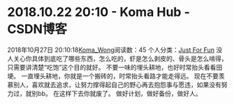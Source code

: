 # 2018.10.22 20:10 - Koma Hub - CSDN博客
2018年10月27日 20:10:18[Koma_Wong](https://me.csdn.net/Rong_Toa)阅读数：45
个人分类：[Just For Fun](https://blog.csdn.net/Rong_Toa/article/category/7589943)
没人关心你具体到底吃了哪些东西，怎么吃的，虾是怎么剥皮的、骨头是怎么啃得，只需要讲清楚“吃饱”这个目的就好。
不要一味的埋头耕地，也好时常抬头看看田埂。
一直埋头耕地，你就是一个搬砖的，时常抬头看路才能走得远。
现在不要羡慕别人，喜欢就去追求，让努力撑得起自己的野心再去抱怨事与愿违，如果没有努力过，就别bb。
在这样下去你就废了。
做好计划，做好备份，做好人。
